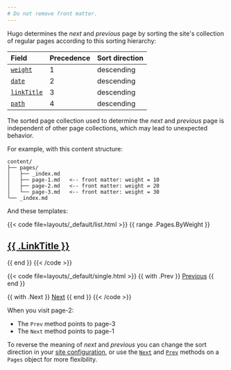```yaml
---
# Do not remove front matter.
---
```


Hugo determines the _next_ and _previous_ page by sorting the site's collection of regular pages according to this sorting hierarchy:

Field|Precedence|Sort direction
:--|:--|:--
[`weight`]|1|descending
[`date`]|2|descending
[`linkTitle`]|3|descending
[`path`]|4|descending

[`date`]: /methods/page/date/
[`weight`]: /methods/page/weight/
[`linkTitle`]: /methods/page/linktitle/
[`path`]: /methods/page/path/

The sorted page collection used to determine the _next_ and _previous_ page is independent of other page collections, which may lead to unexpected behavior.

For example, with this content structure:

```text
content/
├── pages/
│   ├── _index.md
│   ├── page-1.md   <-- front matter: weight = 10
│   ├── page-2.md   <-- front matter: weight = 20
│   └── page-3.md   <-- front matter: weight = 30
└── _index.md
```

And these templates:

{{< code file=layouts/_default/list.html >}}
{{ range .Pages.ByWeight }}
  <h2><a href="{{ .RelPermalink }}">{{ .LinkTitle }}</a></h2>
{{ end }}
{{< /code >}}

{{< code file=layouts/_default/single.html >}}
{{ with .Prev }}
  <a href="{{ .RelPermalink }}">Previous</a>
{{ end }}

{{ with .Next }}
  <a href="{{ .RelPermalink }}">Next</a>
{{ end }}
{{< /code >}}

When you visit page-2:

- The `Prev` method points to page-3
- The `Next` method points to page-1

To reverse the meaning of _next_ and _previous_ you can change the sort direction in your [site configuration], or use the [`Next`] and [`Prev`] methods on a `Pages` object for more flexibility.

[site configuration]: getting-started/configuration/#configure-page
[`Next`]: /methods/pages/prev
[`Prev`]: /methods/pages/prev
